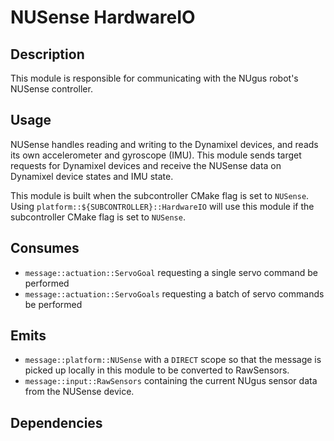 # NUSense HardwareIO

## Description

This module is responsible for communicating with the NUgus robot's NUSense controller.

## Usage

NUSense handles reading and writing to the Dynamixel devices, and reads its own accelerometer and gyroscope (IMU). This module sends target requests for Dynamixel devices and receive the NUSense data on Dynamixel device states and IMU state.

This module is built when the subcontroller CMake flag is set to `NUSense`. Using `platform::${SUBCONTROLLER}::HardwareIO` will use this module if the subcontroller CMake flag is set to `NUSense`.

## Consumes

- `message::actuation::ServoGoal` requesting a single servo command be performed
- `message::actuation::ServoGoals` requesting a batch of servo commands be performed

## Emits

- `message::platform::NUSense` with a `DIRECT` scope so that the message is picked up locally in this module to be converted to RawSensors.
- `message::input::RawSensors` containing the current NUgus sensor data from the NUSense device.

## Dependencies
